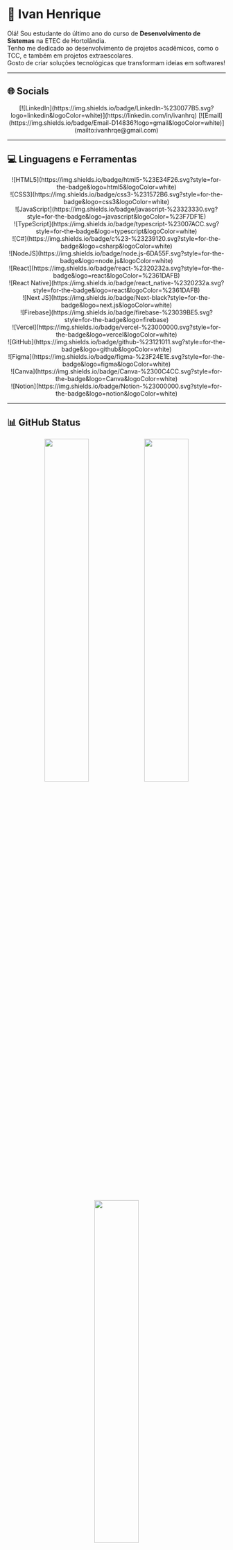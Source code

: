 # 💫 Ivan Henrique

Olá! Sou estudante do último ano do curso de <b>Desenvolvimento de Sistemas</b> na ETEC de Hortolândia.<br>
Tenho me dedicado ao desenvolvimento de projetos acadêmicos, como o TCC, e também em projetos extraescolares.<br>
Gosto de criar soluções tecnológicas que transformam ideias em softwares!

---

## 🌐 Socials

<p align="center">
[![LinkedIn](https://img.shields.io/badge/LinkedIn-%230077B5.svg?logo=linkedin&logoColor=white)](https://linkedin.com/in/ivanhrq) 
[![Email](https://img.shields.io/badge/Email-D14836?logo=gmail&logoColor=white)](mailto:ivanhrqe@gmail.com)
</p>

---

## 💻 Linguagens e Ferramentas

<p align="center">
![HTML5](https://img.shields.io/badge/html5-%23E34F26.svg?style=for-the-badge&logo=html5&logoColor=white) <br>
![CSS3](https://img.shields.io/badge/css3-%231572B6.svg?style=for-the-badge&logo=css3&logoColor=white) <br>
![JavaScript](https://img.shields.io/badge/javascript-%23323330.svg?style=for-the-badge&logo=javascript&logoColor=%23F7DF1E) <br>
![TypeScript](https://img.shields.io/badge/typescript-%23007ACC.svg?style=for-the-badge&logo=typescript&logoColor=white) <br>
![C#](https://img.shields.io/badge/c%23-%23239120.svg?style=for-the-badge&logo=csharp&logoColor=white) <br>
![NodeJS](https://img.shields.io/badge/node.js-6DA55F.svg?style=for-the-badge&logo=node.js&logoColor=white) <br>
![React](https://img.shields.io/badge/react-%2320232a.svg?style=for-the-badge&logo=react&logoColor=%2361DAFB) <br>
![React Native](https://img.shields.io/badge/react_native-%2320232a.svg?style=for-the-badge&logo=react&logoColor=%2361DAFB) <br>
![Next JS](https://img.shields.io/badge/Next-black?style=for-the-badge&logo=next.js&logoColor=white) <br>
![Firebase](https://img.shields.io/badge/firebase-%23039BE5.svg?style=for-the-badge&logo=firebase) <br>
![Vercel](https://img.shields.io/badge/vercel-%23000000.svg?style=for-the-badge&logo=vercel&logoColor=white) <br>
![GitHub](https://img.shields.io/badge/github-%23121011.svg?style=for-the-badge&logo=github&logoColor=white) <br>
![Figma](https://img.shields.io/badge/figma-%23F24E1E.svg?style=for-the-badge&logo=figma&logoColor=white) <br>
![Canva](https://img.shields.io/badge/Canva-%2300C4CC.svg?style=for-the-badge&logo=Canva&logoColor=white) <br>
![Notion](https://img.shields.io/badge/Notion-%23000000.svg?style=for-the-badge&logo=notion&logoColor=white)
</p>

---

## 📊 GitHub Status

<p align="center">
<img src="https://github-readme-stats.vercel.app/api?username=Iwanhrq&theme=dark&hide_border=true&include_all_commits=false&count_private=false" width="45%" />
<img src="https://nirzak-streak-stats.vercel.app/?user=Iwanhrq&theme=dark&hide_border=true" width="45%" />
<br>
<img src="https://github-readme-stats.vercel.app/api/top-langs/?username=Iwanhrq&theme=dark&hide_border=true&include_all_commits=false&count_private=false&layout=compact" width="45%" />
</p>

---

<p align="center">
[![](https://visitcount.itsvg.in/api?id=Iwanhrq&icon=0&color=0)](https://visitcount.itsvg.in)
</p>
